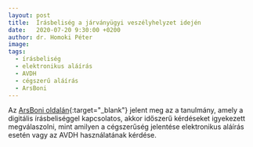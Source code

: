 ```yaml
---
layout: post
title:  Írásbeliség a járványügyi veszélyhelyzet idején
date:   2020-07-20 9:30:00 +0200
author: dr. Homoki Péter
image: 
tags:
  - írásbeliség
  - elektronikus aláírás
  - AVDH
  - cégszerű aláírás
  - ArsBoni
---
```


Az [ArsBoni oldalán](https://arsboni.hu/irasbeliseg-a-jarvanyugyi-veszelyhelyzet-idejen/){:target="_blank"} jelent meg az a tanulmány, amely a digitális írásbeliséggel kapcsolatos, akkor időszerű kérdéseket igyekezett megválaszolni, mint amilyen a cégszerűség jelentése elektronikus aláírás esetén vagy az AVDH használatának kérdése.
